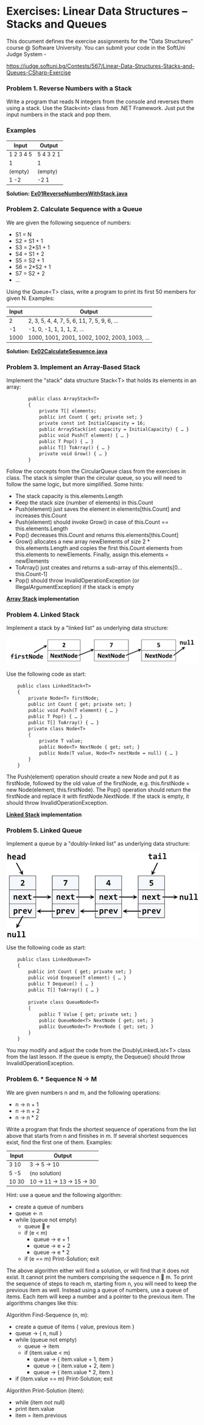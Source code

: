 # Exercises: Linear Data Structures – Stacks and Queues

This document defines the exercise assignments for the "Data Structures" course @ Software University. You can submit your code in the SoftUni Judge System -

https://judge.softuni.bg/Contests/567/Linear-Data-Structures-Stacks-and-Queues-CSharp-Exercise

### Problem 1. Reverse Numbers with a Stack

Write a program that reads N integers from the console and reverses them using a stack. Use the Stack\<int> class from .NET Framework. Just put the input numbers in the stack and pop them. 

### Examples

<table>
<thead>
<tr>
<th>Input</th>
<th>Output</th>
</tr>
</thead>
<tbody>
<tr>
<td>1 2 3 4 5</td>
<td>5 4 3 2 1</td>
</tr>
<tr>
<td>1</td>
<td>1</td>
</tr>
<tr>
<td>(empty)</td>
<td>(empty)</td>
</tr>
<tr>
<td>1 -2</td>
<td>-2 1</td>
</tr>
</tbody>
</table>

<p><b>Solution: <a href="./task/src/Ex01ReverseNumbersWithStack.java">Ex01ReverseNumbersWithStack.java</a></b></p>

### Problem 2. Calculate Sequence with a Queue

We are given the following sequence of numbers:

- S1 = N
- S2 = S1 + 1
- S3 = 2*S1 + 1
- S4 = S1 + 2
- S5 = S2 + 1
- S6 = 2*S2 + 1
- S7 = S2 + 2
- ...

Using the Queue\<T> class, write a program to print its first 50 members for given N. Examples:

<table>
<thead>
<tr>
<th>Input</th>
<th>Output</th>
</tr>
</thead>
<tbody>
<tr>
<td>2</td>
<td>2, 3, 5, 4, 4, 7, 5, 6, 11, 7, 5, 9, 6, …</td>
</tr>
<tr>
<td>-1</td>
<td>-1, 0, -1, 1, 1, 1, 2, …</td>
</tr>
<tr>
<td>1000</td>
<td>1000, 1001, 2001, 1002, 1002, 2003, 1003, …</td>
</tr>
</tbody>
</table>

<p><b>Solution: <a href="./task/src/Ex02CalculateSequence.java">Ex02CalculateSequence.java</a></b></p>

### Problem 3. Implement an Array-Based Stack

Implement the "stack" data structure Stack\<T> that holds its elements in an array:

            public class ArrayStack<T>
            {
                private T[] elements;
                public int Count { get; private set; }
                private const int InitialCapacity = 16;
                public ArrayStack(int capacity = InitialCapacity) { … }
                public void Push(T element) { … }
                public T Pop() { … }
                public T[] ToArray() { … }
                private void Grow() { … }
            }

Follow the concepts from the CircularQueue<T> class from the exercises in class. The stack is simpler than the circular queue, so you will need to follow the same logic, but more simplified. Some hints:

- The stack capacity is this.elements.Length
- Keep the stack size (number of elements) in this.Count
- Push(element) just saves the element in elements[this.Count] and increases this.Count
- Push(element) should invoke Grow() in case of this.Count == this.elements.Length
- Pop() decreases this.Count and returns this.elements[this.Count]
- Grow() allocates a new array newElements of size 2 * this.elements.Length and copies the first this.Count elements from this.elements to newElements. Finally, assign this.elements = newElements
- ToArray() just creates and returns a sub-array of this.elements[0…this.Count-1]
- Pop() should throw InvalidOperationException (or IllegalArgumentException) if the stack is empty

<p><b><a href="./arraystack">Array Stack</a> implementation</b></p>

### Problem 4. Linked Stack

Implement a stack by a "linked list" as underlying data structure:

![](./media/image1.png)
 
Use the following code as start:

        public class LinkedStack<T>
        {
            private Node<T> firstNode;
            public int Count { get; private set; }
            public void Push(T element) { … }
            public T Pop() { … }
            public T[] ToArray() { … }
            private class Node<T>
            {
                private T value;
                public Node<T> NextNode { get; set; }
                public Node(T value, Node<T> nextNode = null) { … }
            }
        }

The Push(element) operation should create a new Node<T> and put it as firstNode, followed by the old value of the firstNode, e.g. this.firstNode = new Node<T>(element, this.firstNode).
The Pop() operation should return the firstNode and replace it with firstNode.NextNode. If the stack is empty, it should throw InvalidOperationException.

<p><b><a href="./linkedstack">Linked Stack</a> implementation</b></p>

### Problem 5. Linked Queue

Implement a queue by a "doubly-linked list" as underlying data structure:

![](./media/image2.png)

Use the following code as start:

        public class LinkedQueue<T>
        {
            public int Count { get; private set; }
            public void Enqueue(T element) { … }
            public T Dequeue() { … }
            public T[] ToArray() { … }

            private class QueueNode<T>
            {
                public T Value { get; private set; }
                public QueueNode<T> NextNode { get; set; }
                public QueueNode<T> PrevNode { get; set; }
            }
        }

You may modify and adjust the code from the DoublyLinkedList\<T> class from the last lesson. If the queue is empty, the Dequeue() should throw InvalidOperationException.

### Problem 6. \* Sequence N -> M

We are given numbers n and m, and the following operations:

- n -> n + 1
- n -> n + 2
- n -> n * 2

Write a program that finds the shortest sequence of operations from the list above that starts from n and finishes in m. If several shortest sequences exist, find the first one of them. Examples:

<table>
<thead>
<tr>
<th>Input</th>
<th>Output</th>
</tr>
</thead>
<tbody>
<tr>
<td>3 10</td>
<td>3 -> 5 -> 10</td>
</tr>
<tr>
<td>5 -5</td>
<td>(no solution)</td>
</tr>
<tr>
<td>10 30</td>
<td>10 -> 11 -> 13 -> 15 -> 30</td>
</tr>
</tbody>
</table>

Hint: use a queue and the following algorithm:

- create a queue of numbers
- queue <- n
- while (queue not empty)
  - queue  e
  - if (e < m)
    - queue -> e + 1
    - queue -> e + 2
    - queue -> e * 2
  - if (e == m) Print-Solution; exit

The above algorithm either will find a solution, or will find that it does not exist. It cannot print the numbers comprising the sequence n  m.
To print the sequence of steps to reach m, starting from n, you will need to keep the previous item as well. Instead using a queue of numbers, use a queue of items. Each item will keep a number and a pointer to the previous item. The algorithms changes like this:

Algorithm Find-Sequence (n, m):

- create a queue of items { value, previous item }
- queue -> { n, null }
- while (queue not empty)
  - queue -> item
  - if (item.value < m)
    - queue -> { item.value + 1, item }
    - queue -> { item.value + 2, item }
    - queue -> { item.value * 2, item }
- if (item.value == m) Print-Solution; exit

Algorithm Print-Solution (item):

- while (item not null)
- print item.value
- item = item.previous